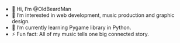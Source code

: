 - 👋 Hi, I’m @OldBeardMan
- 👀 I’m interested in web development, music production and graphic design.
- 🌱 I’m currently learning Pygame library in Python.
- ⚡ Fun fact: All of my music tells one big connected story.
